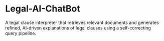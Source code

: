 # Legal-AI-ChatBot
A legal clause interpreter that retrieves relevant documents and generates refined, AI-driven explanations of legal clauses using a self-correcting query pipeline.

